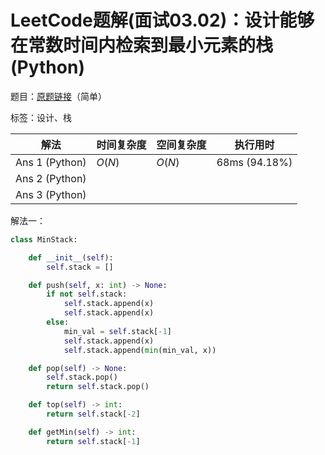 # LeetCode题解(面试03.02)：设计能够在常数时间内检索到最小元素的栈(Python)

题目：[原题链接](https://leetcode-cn.com/problems/min-stack-lcci/)（简单）

标签：设计、栈

| 解法           | 时间复杂度 | 空间复杂度 | 执行用时      |
| -------------- | ---------- | ---------- | ------------- |
| Ans 1 (Python) | $O(N)$     | $O(N)$     | 68ms (94.18%) |
| Ans 2 (Python) |            |            |               |
| Ans 3 (Python) |            |            |               |

解法一：

```python
class MinStack:

    def __init__(self):
        self.stack = []

    def push(self, x: int) -> None:
        if not self.stack:
            self.stack.append(x)
            self.stack.append(x)
        else:
            min_val = self.stack[-1]
            self.stack.append(x)
            self.stack.append(min(min_val, x))

    def pop(self) -> None:
        self.stack.pop()
        return self.stack.pop()

    def top(self) -> int:
        return self.stack[-2]

    def getMin(self) -> int:
        return self.stack[-1]
```